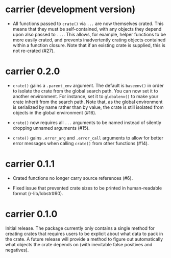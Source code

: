 # carrier (development version)

* All functions passed to `crate()` via `...` are now themselves crated. This
  means that they must be self-contained, with any objects they depend upon also
  passed to `...`. This allows, for example, helper functions to be more easily
  crated, and prevents inadvertently crating objects contained within a function
  closure. Note that if an existing crate is supplied, this is not re-crated
  (#27).

# carrier 0.2.0

* `crate()` gains a `.parent_env` argument. The default is `baseenv()` in order
  to isolate the crate from the global search path. You can now set it to
  another environment. For instance, set it to `globalenv()` to make your crate
  inherit from the search path. Note that, as the global environment is
  serialized by name rather than by value, the crate is still isolated from
  objects in the global environment (#16).

* `crate()` now requires all `...` arguments to be named instead of silently
  dropping unnamed arguments (#15).

* `crate()` gains `.error_arg` and `.error_call` arguments to allow for better
  error messages when calling `crate()` from other functions (#14).

# carrier 0.1.1

* Crated functions no longer carry source references (#6).

* Fixed issue that prevented crate sizes to be printed in
  human-readable format (r-lib/lobstr#60).


# carrier 0.1.0

Initial release. The package currently only contains a single method
for creating crates that requires users to be explicit about what data
to pack in the crate. A future release will provide a method to figure
out automatically what objects the crate depends on (with inevitable
false positives and negatives).
